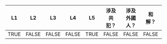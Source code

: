 | L1    | L2    | L3    | L4    | L5    | 涉及共犯？ | 涉及外國人？ | 和解？ | 被害人考量？ |
|-------|-------|-------|-------|-------|------------|-----------|------------|--------|
| TRUE  | FALSE | FALSE | FALSE | TRUE  | FALSE      | FALSE     | FALSE      | TRUE   |
